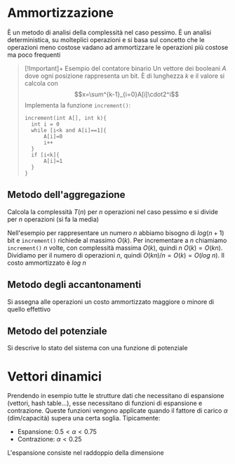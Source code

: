 
# Ammortizzazione
È un metodo di analisi della complessità nel caso pessimo. È un analisi deterministica, su molteplici operazioni e si basa sul concetto che le operazioni meno costose vadano ad ammortizzare le operazioni più costose ma poco frequenti

> [!Important]+ Esempio del contatore binario
> Un vettore dei booleani $A$ dove ogni posizione rappresenta un bit. È di lunghezza $k$ e il valore si calcola con $$x=\sum^{k-1}_{i=0}A[i]\cdot2^i$$
> Implementa la funzione `increment()`:
>```
>increment(int A[], int k){
>	int i = 0
>	while [i<k and A[i]==1]{
>		A[i]=0
>		i++
>	}
>	if [i<k]{
>		A[i]=1
>	}
>}
>```

## Metodo dell'aggregazione
Calcola la complessità $T(n)$ per $n$ operazioni nel caso pessimo e si divide per $n$ operazioni (si fa la media)

Nell'esempio per rappresentare un numero $n$ abbiamo bisogno di $log(n+1)$ bit e `increment()` richiede al massimo $O(k)$. Per incrementare a $n$ chiamiamo `increment()` $n$ volte, con complessità massima $O(k)$, quindi $n\ O(k)=O(kn)$. Dividiamo per il numero di operazioni $n$, quindi $O(kn)/n=O(k)=O(log\ n)$. Il costo ammortizzato è $log\ n$

## Metodo degli accantonamenti
Si assegna alle operazioni un costo ammortizzato maggiore o minore di quello effettivo

## Metodo del potenziale
Si descrive lo stato del sistema con una funzione di potenziale

# Vettori dinamici
Prendendo in esempio tutte le strutture dati che necessitano di espansione (vettori, hash table...), esse necessitano di funzioni di espansione e contrazione. Queste funzioni vengono applicate quando il fattore di carico $\alpha$ (dim/capacità) supera una certa soglia.
Tipicamente:
- Espansione: $0.5<\alpha<0.75$
- Contrazione: $\alpha<0.25$

L'espansione consiste nel raddoppio della dimensione